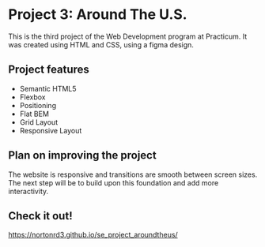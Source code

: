 # Project 3: Around The U.S.
This is the third project of the Web Development program at Practicum. It was created using HTML and CSS, using a figma design.

## Project features

- Semantic HTML5
- Flexbox
- Positioning
- Flat BEM
- Grid Layout
- Responsive Layout

## Plan on improving the project

The website is responsive and transitions are smooth between screen sizes. The next step will be to build upon this foundation and add more interactivity. 

## Check it out!   
  
https://nortonrd3.github.io/se_project_aroundtheus/
